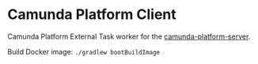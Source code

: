 # Camunda Platform Client

Camunda Platform External Task worker for the [camunda-platform-server](../camunda-platform-server/README.md).

Build Docker image: `./gradlew bootBuildImage`
